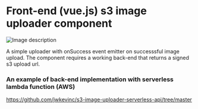 # Front-end (vue.js) s3 image uploader component

![Image description](https://www.imgur.com/N3twHAL.jpg)


A simple uploader with onSuccess event emitter on successsful image upload.
The component requires a working back-end that returns a signed s3 upload url.


### An example of back-end implementation with serverless lambda function (AWS)

https://github.com/jwkevinc/s3-image-uploader-serverless-api/tree/master
